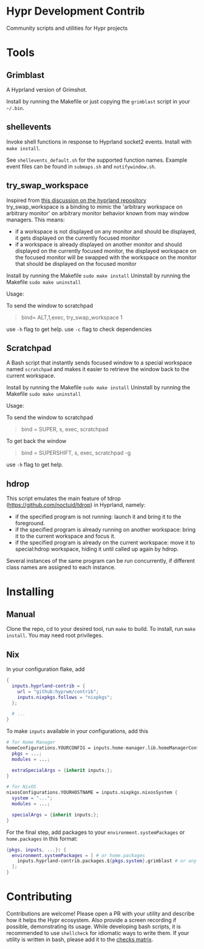 # Hypr Development Contrib

Community scripts and utilities for Hypr projects

# Tools

## Grimblast

A Hyprland version of Grimshot.

Install by running the Makefile or just copying the `grimblast` script in your `~/.bin`.

## shellevents

Invoke shell functions in response to Hyprland socket2 events. Install with `make install`.

See `shellevents_default.sh` for the supported function names. Example event files can be found in `submaps.sh` and `notifywindow.sh`.

## try_swap_workspace

Inspired from [this discussion on the hyprland repository](https://github.com/hyprwm/Hyprland/discussions/835) try_swap_workspace is a binding to mimic the 'arbitrary workspace on arbitrary monitor' on arbitrary monitor behavior known from may window managers.
This means:
- if a workspace is not displayed on any monitor and should be displayed, it gets displayed on the currently focused monitor
- if a workspace is already displayed on another monitor and should displayed on the currently focused monitor, the displayed workspace on the focused monitor will be swapped with the workspace on the monitor that should be displayed on the focused monitor

Install by running the Makefile `sudo make install`
Uninstall by running the Makefile `sudo make uninstall`

Usage:

To send the window to scratchpad
> bind= ALT,1,exec, try_swap_workspace 1

use `-h` flag to get help.
use `-c` flag to check dependencies

## Scratchpad
A Bash script that instantly sends focused window to a special workspace named `scratchpad`
and makes it easier to retrieve the window back to the current workspace.

Install by running the Makefile `sudo make install`
Uninstall by running the Makefile `sudo make uninstall`

Usage:

To send the window to scratchpad
> bind = SUPER, s, exec, scratchpad

To get back the window
>bind = SUPERSHIFT, s, exec, scratchpad -g

use `-h` flag to get help.

## hdrop

This script emulates the main feature of tdrop (https://github.com/noctuid/tdrop) in Hyprland, namely:

 - if the specified program is not running: launch it and bring it to the foreground.
 - if the specified program is already running on another workspace: bring it to the current workspace and focus it.
 - if the specified program is already on the current workspace: move it to special:hdrop workspace, hiding it until called up again by hdrop.

Several instances of the same program can be run concurrently, if different class names are assigned to each instance. 


# Installing

## Manual

Clone the repo, cd to your desired tool, run `make` to build. To install, run
`make install`. You may need root privileges.

## Nix

In your configuration flake, add
```nix
{
  inputs.hyprland-contrib = {
    url = "github:hyprwm/contrib";
    inputs.nixpkgs.follows = "nixpkgs";
  };

  # ...
}
```

To make `inputs` available in your configurations, add this
```nix
# for Home Manager
homeConfigurations.YOURCONFIG = inputs.home-manager.lib.homeManagerConfiguration {
  pkgs = ...;
  modules = ...;

  extraSpecialArgs = {inherit inputs;};
}

# for NixOS
nixosConfigurations.YOURHOSTNAME = inputs.nixpkgs.nixosSystem {
  system = "...";
  modules = ...;

  specialArgs = {inherit inputs;};
}
```

For the final step, add packages to your `environment.systemPackages` or
`home.packages` in this format:
```nix
{pkgs, inputs, ...}: {
  environment.systemPackages = [ # or home.packages
    inputs.hyprland-contrib.packages.${pkgs.system}.grimblast # or any other package
  ];
}
```

# Contributing

Contributions are welcome! Please open a PR with your utility and describe how
it helps the Hypr ecosystem. Also provide a screen recording if possible,
demonstrating its usage.
While developing bash scripts, it is recommended to use `shellcheck` for
idiomatic ways to write them.
If your utility is written in bash, please add it to the
[checks matrix](https://github.com/hyprwm/contrib/blob/main/.github/workflows/check.yml).
